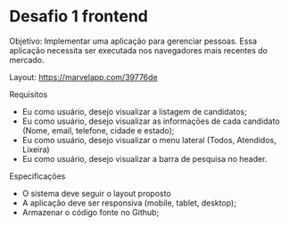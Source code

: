 # Desafio 1 frontend
Objetivo:
Implementar uma aplicação para gerenciar pessoas. Essa aplicação necessita ser executada nos navegadores mais recentes do mercado.

Layout: https://marvelapp.com/39776de

Requisitos
* Eu como usuário, desejo visualizar a listagem de candidatos;
* Eu como usuário, desejo visualizar as informações de cada candidato (Nome, email, telefone, cidade e estado);
* Eu como usuário, desejo visualizar o menu lateral (Todos, Atendidos, Lixeira)
* Eu como usuário, desejo visualizar a barra de pesquisa no header.

Especificações
* O sistema deve seguir o layout proposto
* A aplicação deve ser responsiva (mobile, tablet, desktop);
* Armazenar o código fonte no Github;
